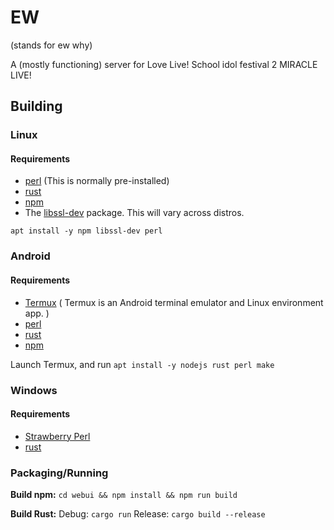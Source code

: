 # EW
(stands for ew why)

A (mostly functioning) server for Love Live! School idol festival 2 MIRACLE LIVE!

## Building

### Linux

#### Requirements
- [perl](https://www.perl.org/get.html) (This is normally pre-installed)
- [rust](https://www.rust-lang.org/tools/install)
- [npm](https://www.npmjs.com/)
- The [libssl-dev](https://packages.debian.org/buster/libssl-dev) package. This will vary across distros.

`apt install -y npm libssl-dev perl`

### Android

#### Requirements
- [Termux](https://termux.dev) ( Termux is an Android terminal emulator and Linux environment app. )
- [perl](https://www.perl.org/get.html) 
- [rust](https://www.rust-lang.org/tools/install)
- [npm](https://www.npmjs.com/)

Launch Termux, and run
`apt install -y nodejs rust perl make`

### Windows

#### Requirements
- [Strawberry Perl](https://strawberryperl.com/)
- [rust](https://www.rust-lang.org/tools/install)

### Packaging/Running

**Build npm:**
`cd webui && npm install && npm run build`

**Build Rust:**
Debug: `cargo run`
Release: `cargo build --release`
